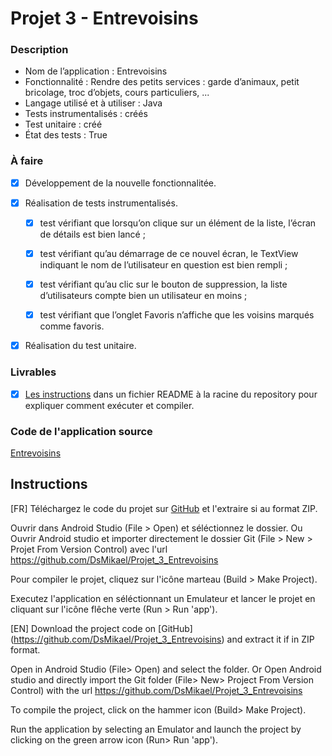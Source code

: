 # Projet 3 - Entrevoisins

### Description

* Nom de l’application : Entrevoisins
* Fonctionnalité :  Rendre des petits services : garde d’animaux, petit bricolage, troc d’objets, cours particuliers, ...
* Langage utilisé et à utiliser : Java
* Tests instrumentalisés : créés
* Test unitaire : créé
* État des tests : True

### À faire

* [x] Développement de la nouvelle fonctionnalitée.
* [x] Réalisation de tests instrumentalisés.

    - [x] test vérifiant que lorsqu’on clique sur  un élément de la liste, l’écran de détails est bien lancé ;

    - [x] test vérifiant qu’au démarrage de ce nouvel écran, le TextView indiquant le nom de l’utilisateur en question est bien rempli ;

    - [x] test vérifiant qu’au clic sur le bouton de suppression, la liste d’utilisateurs compte bien un utilisateur en moins ;

    - [x] test vérifiant que l’onglet Favoris  n’affiche que les voisins marqués comme favoris.


* [x] Réalisation du test unitaire.

### Livrables

* [x] [Les instructions](#Instructions) dans un fichier README à la racine du repository pour expliquer comment exécuter et compiler.

### Code de l'application source

[Entrevoisins](https://github.com/PhilippeBoisney/OpenClassrooms---Parcours-Android/tree/master/Projet_Analysez_les_tests_dune_application)

## Instructions

[FR]
Téléchargez le code du projet sur [GitHub](https://github.com/DsMikael/Projet_3_Entrevoisins) et l'extraire si au format ZIP.

Ouvrir dans Android Studio (File > Open) et séléctionnez le dossier.
Ou
Ouvrir Android studio et importer directement le dossier Git (File > New > Projet From Version Control) avec l'url https://github.com/DsMikael/Projet_3_Entrevoisins

Pour compiler le projet, cliquez sur l'icône marteau (Build > Make Project).

Executez l'application en séléctionnant un Emulateur et lancer le projet en cliquant sur l'icône flêche verte (Run > Run 'app').

[EN]
Download the project code on [GitHub] (https://github.com/DsMikael/Projet_3_Entrevoisins) and extract it if in ZIP format.

Open in Android Studio (File> Open) and select the folder.
Or
Open Android studio and directly import the Git folder (File> New> Project From Version Control) with the url https://github.com/DsMikael/Projet_3_Entrevoisins

To compile the project, click on the hammer icon (Build> Make Project).

Run the application by selecting an Emulator and launch the project by clicking on the green arrow icon (Run> Run 'app').